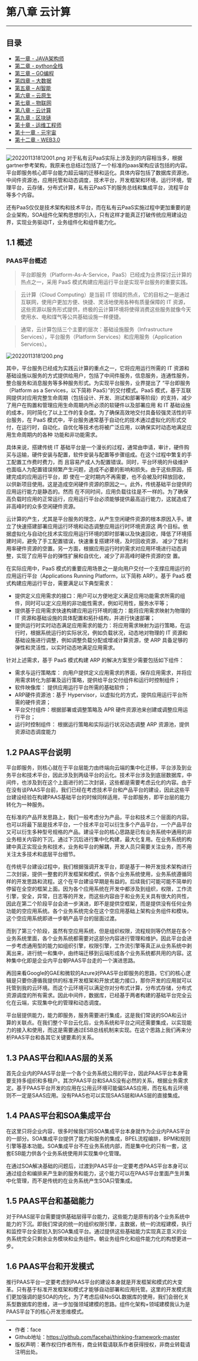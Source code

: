 # 第八章 云计算

------
## 目录
- [第一章 - JAVA架构师](JAVA架构师.md)
- [第二章 - python全栈](python全栈.md)
- [第三章 – GO编程](GO编程.md)
- [第四章 – 大数据](大数据.md)
- [第五章 – AI智能](AI智能.md)
- [第六章 – 云原生](云原生.md)
- [第七章 – 物联网](物联网.md)
- [第八章 - 云计算](云计算.md)
- [第九章 - 区块链](区块链.md)
- [第十章 - 运维工程师](运维工程师.md)
- [第十一章 - 元宇宙](8.1云计算-PAAS.md)
- [第十二章 - WEB3.0](WEB3.0.md)
------

![202201131812001.png](screenshot/202201131812001.png)
对于私有云PaaS实际上涉及到的内容相当多，根据gartner参考架构，我原来也总结过包括了一个标准的paas架构应该包括的内容。平台即服务核心即平台能力超云端的迁移和运化。具体内容包括了数据库资源池，中间件资源池，应用托管和动态调度，技术平台，开发框架和环境，运行环境，管理平台，云存储，分布式计算，私有云PaaS下的服务总线和集成平台，流程平台等多个内容。

还有PaaS仅仅是技术架构和技术平台，而在私有云PaaS实施过程中更加重要的是企业架构，SOA组件化架构思想的引入，只有这样才能真正打破传统应用建设边界，实现业务驱动IT，业务组件化和组件能力化。

## 1.1 概述
### PAAS平台概述
> 平台即服务（Platform-As-A-Service，PaaS）已经成为业界探讨云计算的热点之一，采用 PaaS 模式构建应用运行平台是实现平台服务的重要实践。

> 云计算（Cloud Computing）是当前 IT 领域的热点，它的目标之一是通过互联网，使用户更加方便、快捷、灵活地使用各种有质量保障的 IT 资源，这些资源以服务形式提供，终极的云计算环境将使得消费这些服务就像今天使用水、电和煤气等公共基础设施一样便捷。

> 通常，云计算包括三个主要的层次：基础设施服务（Infrastructure Services），平台服务（Platform Services）和应用服务（Application Services）。

![20220113181200.png](screenshot/20220113181200.png)

其中，平台服务已经成为实践云计算的重点之一，它将应用运行所需的 IT 资源和基础设施以服务的方式提供给用户，包括了中间件服务，信息服务，连通性服务，整合服务和消息服务等多种服务形式。为实现平台服务，业界提出了 “平台即服务（Platform as a Services，以下简称 PaaS）”的交付模式。PaaS 模式，基于互联网提供对应用完整生命周期（包括设计、开发、测试和部署等阶段）的支持，减少了用户在购置和管理应用生命周期内所必须的软硬件以及部署应用 和 IT 基础设施的成本，同时简化了以上工作的复杂度。为了确保高效地交付具备较强灵活性的平台服务，在 PaaS 模式中，平台服务通常基于自动化的技术通过虚拟化的形式交付，在运行时，自动化，自优化等技术也将被广泛应用，以确保实时动态地满足应用生命周期内的各种 功能和非功能需求。

具体来说，搭建传统 IT 基础平台是一个漫长的过程，通常由申请，审计，硬件购买与运输，硬件安装与配置，软件安装与配置等步骤组成。在这个过程中繁复的手工配置工作费时费力，而 且容易产成人为配置错误。同时，平台环境的升级维护也面临人为配置错误频繁产生问题，造成不必要的影响和损失。由于这些原因，搭建完成的应用运行平台，即 使在一定时期内不再需要，也不会被及时释放回收，以供新项目使用。这是造成空闲硬件资源的原因之一。此外，传统基础平台提供的应用运行能力是静态的。然而 在不同时间，应用负载往往是不一样的。为了确保高负载时应用的正常运行，应用运行平台必须能够提供最高运行能力，这就造成了非高峰时的众多空闲硬件资源。

云计算的产生，尤其是平台服务的理念，从产生空闲硬件资源的根本原因入手。建立了快速搭建部署应用运行环境和动态调整应用运行时环境资源这 两个目标。依据虚拟化与自动化技术实现应用运行环境的即时部署以及快速回收，降低了环境搭建时间，避免了手工配置错误，快速重复搭建环境，及时回收资源， 减少了低利用率硬件资源的空置。另一方面，根据应用运行时的需求对应用环境进行动态调整，实现了应用平台的弹性扩展和自优化，减少了非高峰时硬件资源的空 置。

在实际应用中，PaaS 模式的重要应用场景之一是向用户交付一个支撑应用运行的应用运行平台（Applications Running Platform，以下简称 ARP）。基于 PaaS 模式构建应用运行平台，需要满足以下典型需求：

- 提供定义应用需求的接口：用户可以方便地定义满足应用功能需求所需的组件，同时可以定义应用的非功能性需求，例如可用性，服务水平等；
- 提供基于应用需求快速构建应用运行环境的能力：能将应用需求映射为物理的 IT 资源和基础设施的具体配置和拓扑结构，并进行快速部署；
- 提供运行时实时动态满足应用需求的能力：将应用需求映射为运行策略，在运行时，根据系统运行的实际状况，例如负载状况，动态地对物理的 IT 资源和基础设施进行调整，例如调整负载分配或增减计算资源，使 ARP 具备足够的弹性和灵活性，以实时动态地满足应用需求。

针对上述需求，基于 PaaS 模式构建 ARP 的解决方案至少需要包括如下组件：

- 需求与运行策略库： 向用户提供定义应用需求的界面，保存应用需求，并将应用需求转化为部署及运行策略，提供给平台交付组件和运行时控制组件；
- 软件映像库： 提供应用运行平台所需的基础软件；
- ARP硬件资源池：基于 Hypervisor，以虚拟化的方式，提供应用运行平台所需的硬件资源；
- 平台交付组件：根据部署或调整策略及 APR 硬件资源池来创建或调整应用运行平台；
- 运行时控制组件： 根据运行策略和实际运行状况动态调整 ARP 资源池，提供资源动态调度能力

## 1.2 PAAS平台说明
平台即服务，则核心就在于平台层能力由终端向云端的集中化迁移，平台涉及到业务平台和技术平台，因此涉及到两级平台的云化。技术平台涉及到底层数据库，中间件，也涉及到在这个上面进行的二次封装，这些都是需要考虑云化的内容。由于在没有谈PAAS平台前，我们已经在考虑技术平台和产品平台的建设，因此这些平台建设经验在构建PAAS基础平台的时候同样适用，平台即服务，即平台层的能力转化为一种服务。

在标准的产品开发思路上，我们一般考虑分为产品，平台和技术三个层面的内容。也可以将最下层是技术平台，一个技术平台可以衍生多个产品平台，一个产品平台又可以衍生多种型号规格的产品。建设平台的核心思路是已有业务系统中通用的非业务相关内容的下沉，通过下沉后进行集中化构建，最大化复用。在业务系统的构建中真正实现业务和技术，业务和平台的解耦，开发人员只需要关注业务，而不用关注太多技术和底层平台细节。

在传统平台建设过程中，我们根据强调开发平台，即是基于一种开发技术架构进行二次封装，提供一整套的开发框架和模式，供各个业务系统使用，业务系统遵循同样的开发思路和流程。这个在平台建设早期是有益的。后续我们可能可能不简单的停留在全空的框架上面。因为各个应用系统在开发中都涉及到组织，权限，工作流引擎，安全，异常，日志等的开发，而这些内容由于和业务无关具有很大的共性，因此在第二个阶段平台会进一步演进，即不是提供空框架，而是提供没有任何业务功能的空应用系统。各个业务系统完全在这个空应用基础上架构业务组件和模块。这个空应用系统即进一步朝产品平台的层面过渡。

而到了第三个阶段，虽然有空应用系统，但是组织权限，流程规则等仍然是在各个业务系统里面，各个业务系统都需要对这部分内容进行管理和维护。因此平台会进一步考虑通用型的能力如组织引擎，权限引擎，工作流引擎等真正从业务系统中剥离出来，进行统一和集中，由终端迁移到云端形成各个业务系统都共用的内容。这种集中化即是企业内平台朝PAAS平台走的一个演进思路。

再回来看Google的GAE和微软的Azure对PAAS平台即服务的思路，它们的核心逻辑是只要你遵循我提供的标准开发框架和开放式能力接口，那你开发的应用就可以托管到我的云环境。而这个云环境可以满足你对分布式计算，分布式存储，分布式资源调度的所有需求。因此中间件，数据库，已经基于两者构建的基础平台完全云化在云端，实现集中化的管理和动态调度。

平台层提供能力，能力即服务，服务需要进行集成，这是我们常说的SOA和云计算的关联点。在我们整个平台云化后，业务系统和平台之间还需要集成，以实现能力的接入和使用，而这是需要通过ESB总线机制来实现。在这个思路上我们再来分析PAAS平台和各其它关键要素的关系。

## 1.3 PAAS平台和IAAS层的关系
首先企业内的PAAS平台是一个各个业务系统公用的平台，因此PAAS平台本身需要支持多组织和多租户。其次PAAS平台和SAAS没有必然的关系，根据业务需求定。基于PAAS平台开发的应用在公用云环境可能偏SAAS应用，而在私有云环境则不一定是SAAS应用。没有PAAS也可以实现SAAS层和IAAS层的直接集成。

## 1.4 PAAS平台和SOA集成平台
在这里只将企业内容，很多时候我们将SOA集成平台本身就作为企业内PAAS平台的一部分。SOA集成平台提供了能力和服务的集成，BPEL流程编排，BPM和规则引擎等基本功能。SOA集成平台不在业务系统内部，而是集中化的只有一套，这套ESB能力供各个业务系统使用并实现集中化管理。

在通过SOA解决基础的问题后，过渡到PAAS平台一定要考虑PAAS平台本身可以通过组合和编排来产生新的服务和能力，这个能力可以在PAAS平台里面产生并集中化管理，而不是传统的在业务系统产生SOA只管集成。

## 1.5 PAAS平台和基础能力
对于PAAS层平台需要提供基础层得平台能力，这些能力是原有的各个业务系统中能力的下沉。即我们常说的统一的组织权限引擎，主数据，统一的流程建模，执行和监控平台全部划入到SOA集成平台。通过提供这些基础能力实现真正意义的业务系统完全只剩余业务模块和业务组件。朝业务组件化和组件能力化的构想更进一步。

## 1.6 PAAS平台和开发模式
推行PAAS平台一定要考虑到PAAS平台的建设本身就是开发框架和模式的大变革。只有基于标准开发框架和模式才能够自动部署和应用托管。这里的开发模式我们更加强调的是SOA的内化，为了考虑后续NoSQL数据库的使用，我们会弱化关系型数据库的思维，进一步加强领域建模的思路。组件化架构+领域建模我认为是PAAS平台下的核心开发思维模式。



---
- 作者：face
- Github地址：https://github.com/facehai/thinking-framework-master
- 版权声明：著作权归作者所有，商业转载请联系作者获得授权，非商业转载请注明出处。
